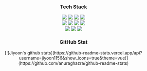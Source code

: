 <h3 align="center">Tech Stack</h3>
<p align="center">
<img src="https://img.shields.io/badge/Node.js-43853D?style=flat-square&logo=node.js&logoColor=white"/></a>
<img src="https://img.shields.io/badge/-ReactJs-61DAFB?style=flat-square&logo=react&logoColor=white"/></a>
<img src="https://img.shields.io/badge/TypeScript-007ACC?style=flat-square&logo=typescript&logoColor=white"/></a> 
<img src="https://img.shields.io/badge/JavaScript-F7DF1E?style=flat-square&logo=JavaScript&logoColor=white"/></a>
<br />
<img src="https://img.shields.io/badge/MySQL-4479A1?style=flat-square&logo=MySql&logoColor=white"/></a>
<img src="https://img.shields.io/badge/Linux-FCC624?style=flat-square&logo=Linux&logoColor=white"/></a>
<img src="https://img.shields.io/badge/AWS-232F3E?style=flat-square&logo=amazon-aws&logoColor=white"/></a>
<img src="https://img.shields.io/badge/Docker-9CF?style=flat-square&logo=docker&logoColor=white"/></a> 
<br />
<img src="https://img.shields.io/badge/C-A8B9CC?style=flat-square&logo=C&logoColor=white"/></a>
<img src="https://img.shields.io/badge/C++-00599C?style=flat-square&logo=C%2B%2B&logoColor=white"/></a>
<img src="https://img.shields.io/badge/Python-3766AB?style=flat-square&logo=Python&logoColor=white"/></a>
</p>
<h3 align="center">GitHub Stat</h3>
<div align="center">
[![Jiyoon's github stats](https://github-readme-stats.vercel.app/api?username=jiyoon1156&show_icons=true&theme=vue)](https://github.com/anuraghazra/github-readme-stats)
</div>
